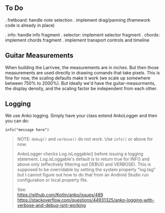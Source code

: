 To Do
-----
. fretboard: handle note selection
. implement drag/panning (framework code is already in place)

. info: handle info fragment
. selector: implement selector fragment
. chords: implement chords fragment
. implement transport controls and timeline

Guitar Measurements
-------------------
When building the Larrivee, the measurements are in inches.  But then those measurements are used
directly in drawing comands that take pixels.  This is fine for now, the scaling defaults make
it work (we scale up somewhere between 750% to 2000%).  But ideally we'd have the guitar-measurments,
the display density, and the scaling factor be independent from each other.  

Logging
-------
We use Anko logging.  Simply have your class extend AnkoLogger and then you can do:

```
info("message here")
```

> NOTE: `debug()` and `verbose()` do not work. Use `info()` or above for now.
>
> AnkoLogger checks Log.isLoggable() before issuing a logging statement.  Log.isLoggable's default
> is to return true for INFO and above only (effectively filtering out DEBUG and VERBOSE).  This is
> supposed to be overridable by setting the system property "log.tag" but I cannot figure out how to
> do that from an Android Studio run configuration or local property file.
>
> See:  
>   https://github.com/Kotlin/anko/issues/489  
>   https://stackoverflow.com/questions/44931325/anko-logging-with-verbose-and-debug-isnt-working
